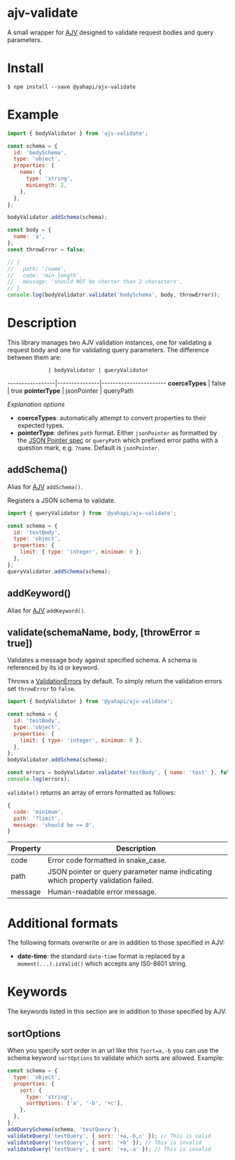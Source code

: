 # ajv-validate

A small wrapper for [AJV](https://github.com/epoberezkin/ajv) designed to validate request bodies and query parameters.

# Install

```
$ npm install --save @yahapi/ajv-validate
```

# Example

```js
import { bodyValidator } from 'ajv-validate';

const schema = {
  id: 'bodySchema',
  type: 'object',
  properties: {
    name: {
      type: 'string',
      minLength: 2,
    },
  },
};

bodyValidator.addSchema(schema);

const body = {
  name: 'a',
};
const throwError = false;

// {
//   path: '/name',
//   code: 'min_length',
//   message: 'should NOT be shorter than 2 characters',
// }
console.log(bodyValidator.validate('bodySchema', body, throwError));
```

# Description

This library manages two AJV validation instances, one for validating a request body and one for validating query parameters. The difference between them are:

                 | bodyValidator | queryValidator
-----------------|---------------|-----------------------
**coerceTypes**  | false         | true
**pointerType**  | jsonPointer   | queryPath

*Explanation options*

- **coerceTypes**: automatically attempt to convert properties to their expected types.
- **pointerType**: defines `path` format. Either `jsonPointer` as formatted by the [JSON Pointer spec](https://tools.ietf.org/html/rfc6901) or `queryPath` which prefixed error paths with a question mark, e.g. `?name`. Default is `jsonPointer`.

## addSchema()

Alias for [AJV](https://github.com/epoberezkin/ajv) `addSchema()`.

Registers a JSON schema to validate.

```js
import { queryValidator } from '@yahapi/ajv-validate';

const schema = {
  id: 'testBody',
  type: 'object',
  properties: {
    limit: { type: 'integer', minimum: 0 },
  },
};
queryValidator.addSchema(schema);
```

## addKeyword()

Alias for [AJV](https://github.com/epoberezkin/ajv) `addKeyword()`.

## validate(schemaName, body, [throwError = true])

Validates a message body against specified schema. A schema is referenced by its id or keyword.

Throws a [ValidationErrors](https://github.com/yahapi/errors) by default. To simply return the validation errors set `throwError` to `false`.

```js
import { bodyValidator } from '@yahapi/ajv-validate';

const schema = {
  id: 'testBody',
  type: 'object',
  properties: {
    limit: { type: 'integer', minimum: 0 },
  },
};
bodyValidator.addSchema(schema);

const errors = bodyValidator.validate('testBody', { name: 'test' }, false);
console.log(errors);
```

`validate()` returns an array of errors formatted as follows:

```js
{
  code: 'minimum',
  path: '?limit',
  message: 'should be >= 0',
}
```

Property | Description
---------|------------------------
code     | Error code formatted in snake_case.
path     | JSON pointer or query parameter name indicating which property validation failed.
message  | Human-readable error message.

# Additional formats

The following formats overwrite or are in addition to those specified in AJV:

- **date-time**: the standard `date-time` format is replaced by a `moment(...).isValid()` which accepts any IS0-8601 string.

# Keywords

The keywords listed in this section are in addition to those specified by AJV.

## sortOptions

When you specify sort order in an url like this `?sort=a,-b` you can use the schema keyword `sortOptions` to validate which sorts are allowed. Example:

```js
const schema = {
  type: 'object',
  properties: {
    sort: {
      type: 'string',
      sortOptions: ['a', '-b', '+c'],
    },
  },
};
addQuerySchema(schema, 'testQuery');
validateQuery('testQuery', { sort: '+a,-b,c' }); // This is valid
validateQuery('testQuery', { sort: '+b' }); // This is invalid
validateQuery('testQuery', { sort: '+a,-a' }); // This is invalid
```
